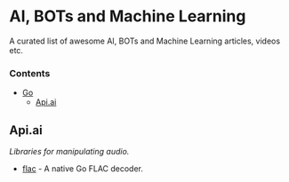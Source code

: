 # AI, BOTs and Machine Learning

A curated list of awesome AI, BOTs and Machine Learning articles, videos etc.

### Contents

- [Go](#go)
    - [Api.ai](#apiai)

## Api.ai

*Libraries for manipulating audio.*

* [flac](https://github.com/eaburns/flac) - A native Go FLAC decoder.
